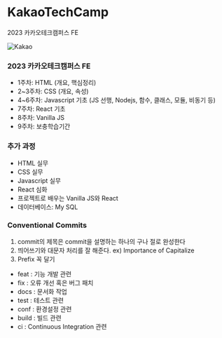 # KakaoTechCamp
2023 카카오테크캠퍼스 FE

![Kakao](https://user-images.githubusercontent.com/67001905/235303368-7f800031-5b10-4534-b9bf-5a7e9e98f9a5.gif)

### 2023 카카오테크캠퍼스 FE

- 1주차: HTML (개요, 핵심정리)
- 2~3주차: CSS (개요, 속성)
- 4~6주차: Javascript 기초 (JS 선행, Nodejs, 함수, 클래스, 모듈, 비동기 등)
- 7주차: React 기초
- 8주차: Vanilla JS
- 9주차: 보충학습기간

### 추가 과정

- HTML 실무
- CSS 실무
- Javascript 실무
- React 심화
- 프로젝트로 배우는 Vanilla JS와 React
- 데이터베이스: My SQL

### Conventional Commits

1. commit의 제목은 commit을 설명하는 하나의 구나 절로 완성한다
2. 띄어쓰기와 대문자 처리를 잘 해준다. ex) Importance of Capitalize
3. Prefix 꼭 달기
  - feat : 기능 개발 관련
  - fix : 오류 개선 혹은 버그 패치
  - docs : 문서화 작업
  - test : 테스트 관련
  - conf : 환경설정 관련
  - build : 빌드 관련
  - ci : Continuous Integration 관련